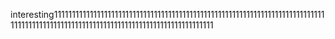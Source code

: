 interesting1111111111111111111111111111111111111111111111111111111111111111111111111111111111111111111111111111111111111111111111111111111111111
